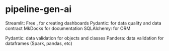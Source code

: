 # pipeline-gen-ai

Streamlit: Free , for creating dashboards
Pydantic: for data quality and data contract
MkDocks for documentation
SQLAlchemy: for ORM

Pydantic: data validation for objects and classes
Pandera: data validation for dataframes (Spark, pandas, etc)